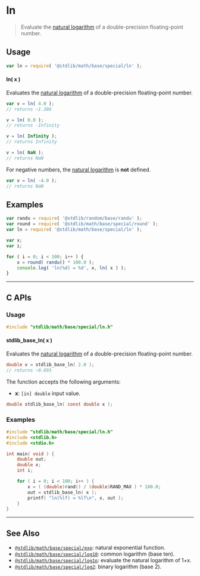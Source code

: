 <!--

@license Apache-2.0

Copyright (c) 2022 The Stdlib Authors.

Licensed under the Apache License, Version 2.0 (the "License");
you may not use this file except in compliance with the License.
You may obtain a copy of the License at

   http://www.apache.org/licenses/LICENSE-2.0

Unless required by applicable law or agreed to in writing, software
distributed under the License is distributed on an "AS IS" BASIS,
WITHOUT WARRANTIES OR CONDITIONS OF ANY KIND, either express or implied.
See the License for the specific language governing permissions and
limitations under the License.

-->

# ln

> Evaluate the [natural logarithm][natural-logarithm] of a double-precision floating-point number.

<section class="usage">

## Usage

```javascript
var ln = require( '@stdlib/math/base/special/ln' );
```

#### ln( x )

Evaluates the [natural logarithm][natural-logarithm] of a double-precision floating-point number.

```javascript
var v = ln( 4.0 );
// returns ~1.386

v = ln( 0.0 );
// returns -Infinity

v = ln( Infinity );
// returns Infinity

v = ln( NaN );
// returns NaN
```

For negative numbers, the [natural logarithm][natural-logarithm] is **not** defined.

```javascript
var v = ln( -4.0 );
// returns NaN
```

</section>

<!-- /.usage -->

<section class="examples">

## Examples

<!-- eslint no-undef: "error" -->

```javascript
var randu = require( '@stdlib/random/base/randu' );
var round = require( '@stdlib/math/base/special/round' );
var ln = require( '@stdlib/math/base/special/ln' );

var x;
var i;

for ( i = 0; i < 100; i++ ) {
    x = round( randu() * 100.0 );
    console.log( 'ln(%d) = %d', x, ln( x ) );
}
```

</section>

<!-- /.examples -->

<!-- C interface documentation. -->

* * *

<section class="c">

## C APIs

<!-- Section to include introductory text. Make sure to keep an empty line after the intro `section` element and another before the `/section` close. -->

<section class="intro">

</section>

<!-- /.intro -->

<!-- C usage documentation. -->

<section class="usage">

### Usage

```c
#include "stdlib/math/base/special/ln.h"
```

#### stdlib_base_ln( x )

Evaluates the [natural logarithm][natural-logarithm] of a double-precision floating-point number.

```c
double v = stdlib_base_ln( 2.0 );
// returns ~0.693
```

The function accepts the following arguments:

-   **x**: `[in] double` input value.

```c
double stdlib_base_ln( const double x );
```

</section>

<!-- /.usage -->

<!-- C API usage notes. Make sure to keep an empty line after the `section` element and another before the `/section` close. -->

<section class="notes">

</section>

<!-- /.notes -->

<!-- C API usage examples. -->

<section class="examples">

### Examples

```c
#include "stdlib/math/base/special/ln.h"
#include <stdlib.h>
#include <stdio.h>

int main( void ) {
    double out;
    double x;
    int i;

    for ( i = 0; i < 100; i++ ) {
        x = ( (double)rand() / (double)RAND_MAX ) * 100.0;
        out = stdlib_base_ln( x );
        printf( "ln(%lf) = %lf\n", x, out );
    }
}
```

</section>

<!-- /.examples -->

</section>

<!-- /.c -->

<!-- Section for related `stdlib` packages. Do not manually edit this section, as it is automatically populated. -->

<section class="related">

* * *

## See Also

-   <span class="package-name">[`@stdlib/math/base/special/exp`][@stdlib/math/base/special/exp]</span><span class="delimiter">: </span><span class="description">natural exponential function.</span>
-   <span class="package-name">[`@stdlib/math/base/special/log10`][@stdlib/math/base/special/log10]</span><span class="delimiter">: </span><span class="description">common logarithm (base ten).</span>
-   <span class="package-name">[`@stdlib/math/base/special/log1p`][@stdlib/math/base/special/log1p]</span><span class="delimiter">: </span><span class="description">evaluate the natural logarithm of 1+x.</span>
-   <span class="package-name">[`@stdlib/math/base/special/log2`][@stdlib/math/base/special/log2]</span><span class="delimiter">: </span><span class="description">binary logarithm (base 2).</span>

</section>

<!-- /.related -->

<!-- Section for all links. Make sure to keep an empty line after the `section` element and another before the `/section` close. -->

<section class="links">

[natural-logarithm]: https://en.wikipedia.org/wiki/Natural_logarithm

<!-- <related-links> -->

[@stdlib/math/base/special/exp]: https://github.com/stdlib-js/stdlib/tree/develop/lib/node_modules/%40stdlib/math/base/special/exp

[@stdlib/math/base/special/log10]: https://github.com/stdlib-js/stdlib/tree/develop/lib/node_modules/%40stdlib/math/base/special/log10

[@stdlib/math/base/special/log1p]: https://github.com/stdlib-js/stdlib/tree/develop/lib/node_modules/%40stdlib/math/base/special/log1p

[@stdlib/math/base/special/log2]: https://github.com/stdlib-js/stdlib/tree/develop/lib/node_modules/%40stdlib/math/base/special/log2

<!-- </related-links> -->

</section>

<!-- /.links -->
